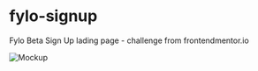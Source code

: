 # fylo-signup
Fylo Beta Sign Up lading page - challenge from frontendmentor.io

![Mockup](https://i.ibb.co/Kqt7G5f/mockup.png)
